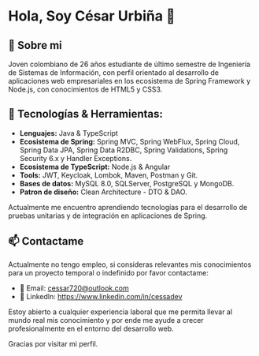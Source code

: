 # Hola, Soy César Urbiña 👋

## 🌱 Sobre mi
Joven colombiano de 26 años estudiante de último semestre de Ingeniería de Sistemas de Información, con perfil orientado al desarrollo de aplicaciones web empresariales en los ecosistema de Spring Framework y Node.js, con conocimientos de HTML5 y CSS3.

## 🔧 Tecnologías & Herramientas:
- **Lenguajes:** Java & TypeScript
- **Ecosistema de Spring:** Spring MVC, Spring WebFlux, Spring Cloud, Spring Data JPA, Spring Data R2DBC, Spring Validations, Spring Security 6.x y Handler Exceptions.
- **Ecosistema de TypeScript:** Node.js & Angular
- **Tools:** JWT, Keycloak, Lombok, Maven, Postman y Git.
- **Bases de datos:** MySQL 8.0, SQLServer, PostgreSQL y MongoDB.
- **Patron de diseño:** Clean Architecture - DTO & DAO.

Actualmente me encuentro aprendiendo tecnologías para el desarrollo de pruebas unitarias y de integración en aplicaciones de Spring.

## 📫 Contactame
Actualmente no tengo empleo, si consideras relevantes mis conocimientos para un proyecto temporal o indefinido por favor contactame:
- 📧 Email: cessar720@outlook.com
- 💼 Linkedln: https://www.linkedin.com/in/cessadev

Estoy abierto a cualquier experiencia laboral que me permita llevar al mundo real mis conocimiento y por ende me ayude a crecer profesionalmente en el entorno del desarrollo web.

Gracias por visitar mi perfil.
